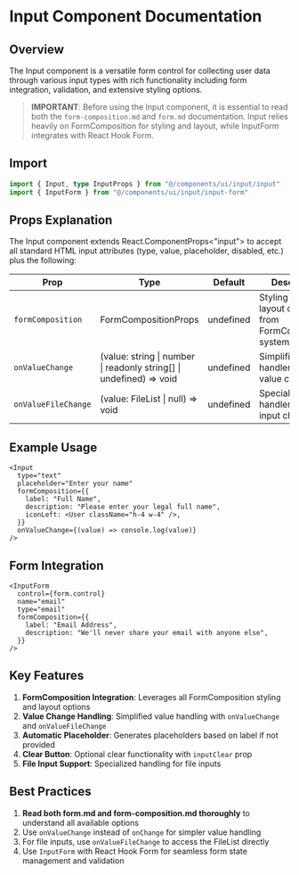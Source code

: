 # Input Component Documentation

## Overview

The Input component is a versatile form control for collecting user data through various input types with rich functionality including form integration, validation, and extensive styling options.

> **IMPORTANT**: Before using the Input component, it is essential to read both the `form-composition.md` and `form.md` documentation. Input relies heavily on FormComposition for styling and layout, while InputForm integrates with React Hook Form.

## Import

```typescript
import { Input, type InputProps } from "@/components/ui/input/input"
import { InputForm } from "@/components/ui/input/input-form"
```

## Props Explanation

The Input component extends React.ComponentProps<"input"> to accept all standard HTML input attributes (type, value, placeholder, disabled, etc.) plus the following:

| Prop                | Type                                                                | Default   | Description                                            |
| ------------------- | ------------------------------------------------------------------- | --------- | ------------------------------------------------------ |
| `formComposition`   | FormCompositionProps                                                | undefined | Styling and layout options from FormComposition system |
| `onValueChange`     | (value: string \| number \| readonly string[] \| undefined) => void | undefined | Simplified handler for input value changes             |
| `onValueFileChange` | (value: FileList \| null) => void                                   | undefined | Specialized handler for file input changes             |

## Example Usage

```tsx
<Input
  type="text"
  placeholder="Enter your name"
  formComposition={{
    label: "Full Name",
    description: "Please enter your legal full name",
    iconLeft: <User className="h-4 w-4" />,
  }}
  onValueChange={(value) => console.log(value)}
/>
```

## Form Integration

```tsx
<InputForm
  control={form.control}
  name="email"
  type="email"
  formComposition={{
    label: "Email Address",
    description: "We'll never share your email with anyone else",
  }}
/>
```

## Key Features

1. **FormComposition Integration**: Leverages all FormComposition styling and layout options
2. **Value Change Handling**: Simplified value handling with `onValueChange` and `onValueFileChange`
3. **Automatic Placeholder**: Generates placeholders based on label if not provided
4. **Clear Button**: Optional clear functionality with `inputClear` prop
5. **File Input Support**: Specialized handling for file inputs

## Best Practices

1. **Read both form.md and form-composition.md thoroughly** to understand all available options
2. Use `onValueChange` instead of `onChange` for simpler value handling
3. For file inputs, use `onValueFileChange` to access the FileList directly
4. Use `InputForm` with React Hook Form for seamless form state management and validation
